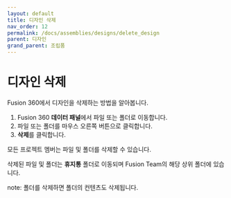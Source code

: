 ```yaml
---
layout: default
title: 디자인 삭제
nav_order: 12
permalink: /docs/assemblies/designs/delete_design
parent: 디자인
grand_parent: 조립품
---
```

디자인 삭제
======

Fusion 360에서 디자인을 삭제하는 방법을 알아봅니다.

1.  Fusion 360 **데이터 패널**에서 파일 또는 폴더로 이동합니다.
2.  파일 또는 폴더를 마우스 오른쪽 버튼으로 클릭합니다.
3.  **삭제**를 클릭합니다.

모든 프로젝트 멤버는 파일 및 폴더를 삭제할 수 있습니다.

삭제된 파일 및 폴더는 **휴지통** 폴더로 이동되며 Fusion Team의 해당 상위 폴더에 있습니다.

note: 폴더를 삭제하면 폴더의 컨텐츠도 삭제됩니다.